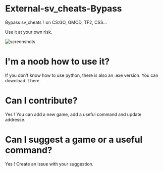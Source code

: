 # External-sv_cheats-Bypass
Bypass sv_cheats 1 on CS:GO, GMOD, TF2, CSS...

Use it at your own risk.

![screenshots](https://media.discordapp.net/attachments/706932420615864332/1100439553292124243/image.png?width=1164&height=594)

# I'm a noob how to use it?
If you don't know how to use python, there is also an .exe version.
You can download it here.

# Can I contribute?
Yes ! You can add a new game, add a useful command and update addresse.

# Can I suggest a game or a useful command?
Yes ! Create an issue with your suggestion.
